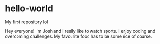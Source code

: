 # hello-world
My first repository lol

Hey everyone!
I'm Josh and I really like to watch sports. I enjoy coding and overcoming challenges.
My favourite food has to be some rice of course.
